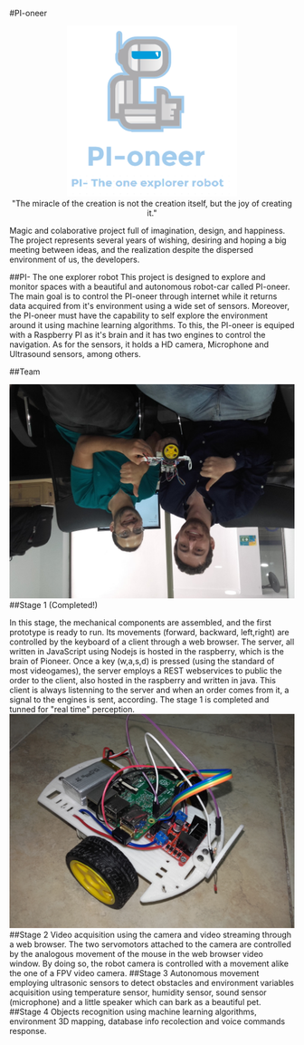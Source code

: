 #PI-oneer 

<p align="center">
<img src="https://github.com/caaguirreec/PI-oneer/blob/master/gitimages/logo.png" width="300"><br>
"The miracle of the creation is not the creation itself, but the joy of creating it." 
</p>

Magic and colaborative project full of imagination, design, and happiness. 
The project represents several years of wishing, desiring and hoping a big meeting between ideas,
and the realization despite the dispersed environment of us, the developers.

##PI- The one explorer robot
This project is designed to explore and monitor spaces with a beautiful and autonomous robot-car called PI-oneer. The main goal is to control the PI-oneer through internet while it returns data acquired from it's environment using a wide set of sensors. Moreover, the PI-oneer must have the capability to self explore the environment around it using machine learning algorithms.
To this, the PI-oneer is equiped with a Raspberry PI as it's brain and it has two engines to control the navigation. As for the sensors, it holds a HD camera, Microphone and Ultrasound sensors, among others.

##Team 

![Alt text](https://raw.githubusercontent.com/caaguirreec/PI-oneer/master/gitimages/team.jpg "PI-oneer team")
##Stage 1 (Completed!)

In this stage, the mechanical components are assembled, and the first prototype is ready to run. Its movements (forward, backward, left,right) are controlled by the keyboard of a client through a web browser. The server, all written in JavaScript using Nodejs is hosted in the raspberry, which is the brain of Pioneer. Once a key (w,a,s,d) is pressed (using the standard of most videogames), the server employs a REST webservices to public the order to the client, also hosted in the raspberry and written in java. This client is always listenning to the server and when an order comes from it, a signal to the engines is sent, according. The stage 1 is completed and tunned for "real time" perception. 
![Alt text](https://github.com/caaguirreec/PI-oneer/blob/master/gitimages/20160527_154540.jpg "PI-oneer stage 1 completed!")
##Stage 2
Video acquisition using the camera and video streaming through a web browser. The two servomotors attached to the camera are controlled by the analogous movement of the mouse in the web browser video window. By doing so, the robot camera is controlled with a movement alike the one of a FPV video camera. 
##Stage 3
Autonomous movement employing ultrasonic sensors to detect obstacles and environment variables acquisition using temperature sensor, humidity sensor, sound sensor (microphone) and a little speaker which can bark as a beautiful pet. 
##Stage 4
Objects recognition using machine learning algorithms, environment 3D mapping, database info recolection and voice commands response. 

